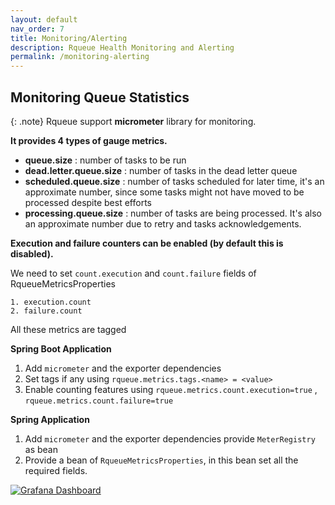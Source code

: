 ```yaml
---
layout: default
nav_order: 7
title: Monitoring/Alerting
description: Rqueue Health Monitoring and Alerting
permalink: /monitoring-alerting
---
```


## Monitoring Queue Statistics
{: .note}
Rqueue support **micrometer** library for monitoring. 

**It provides 4 types of gauge metrics.**

* **queue.size** : number of tasks to be run
* **dead.letter.queue.size** : number of tasks in the dead letter queue
* **scheduled.queue.size** : number of tasks scheduled for later time, it's an approximate number,
  since some tasks might not have moved to be processed despite best efforts
* **processing.queue.size** : number of tasks are being processed. It's also an approximate number
  due to retry and tasks acknowledgements.

**Execution and failure counters can be enabled (by default this is disabled).**

We need to set `count.execution` and `count.failure` fields of RqueueMetricsProperties

```
1. execution.count
2. failure.count 
```

All these metrics are tagged

**Spring Boot Application**

1. Add `micrometer` and the exporter dependencies
2. Set tags if any using `rqueue.metrics.tags.<name> = <value>`
3. Enable counting features using `rqueue.metrics.count.execution=true`
   , `rqueue.metrics.count.failure=true`

**Spring Application**

1. Add `micrometer` and the exporter dependencies provide `MeterRegistry` as bean
2. Provide a bean of `RqueueMetricsProperties`, in this bean set all the required fields.

[![Grafana Dashboard](https://raw.githubusercontent.com/sonus21/rqueue/master/docs/static/grafana-dashboard.png)](https://raw.githubusercontent.com/sonus21/rqueue/master/docs/static/grafana-dashboard.png)
